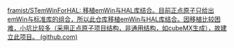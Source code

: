 [framist/STemWinForHAL: 移植emWin与HAL库结合。目前正点原子只给出emWin与标准库的组合，所以此仓库移植emWin与HAL库结合。因移植比较困难，小坑比较多（采用正点原子项目结构，非通用结构，如cubeMX生成），故建立此项目。 (github.com)](https://github.com/framist/STemWinForHAL)

